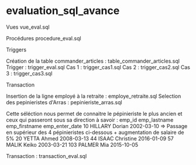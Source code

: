# evaluation_sql_avance

Vues
vue_eval.sql

Procédures
procedure_eval.sql

Triggers

Création de la table commander_articles : table_commander_articles.sql
Trigger : trigger_eval.sql
Cas 1 : trigger_cas1.sql
Cas 2 : trigger_cas2.sql
Cas 3 : trigger_cas3.sql

Transaction

Insertion de la ligne employé à la retraite : employe_retraite.sql
Selection des pepinieristes d'Arras : pepinieriste_arras.sql

Cette séléction nous permet de connaitre le pépinieriste le plus ancien et ceux qui passeront sous sa direction à savoir :
emp_id emp_lastname emp_firstname emp_enter_date
10     HILLARY      Dorian        2002-03-10 => Passage en supérieur des 4 pépinieristes ci-dessous + augmentation de salaire de 5%
20     YETTA        Ahmed         2008-03-13
44     ISAAC        Christine     2016-01-09
57     MALIK        Keiko         2003-03-21
103    PALMER       Mia           2015-10-05

Transaction : transaction_eval.sql
